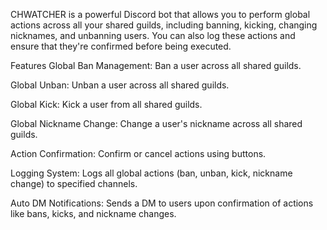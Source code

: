 CHWATCHER is a powerful Discord bot that allows you to perform global actions across all your shared guilds, including banning, kicking, changing nicknames, and unbanning users. You can also log these actions and ensure that they're confirmed before being executed.

Features
Global Ban Management: Ban a user across all shared guilds.

Global Unban: Unban a user across all shared guilds.

Global Kick: Kick a user from all shared guilds.

Global Nickname Change: Change a user's nickname across all shared guilds.

Action Confirmation: Confirm or cancel actions using buttons.

Logging System: Logs all global actions (ban, unban, kick, nickname change) to specified channels.

Auto DM Notifications: Sends a DM to users upon confirmation of actions like bans, kicks, and nickname changes.
